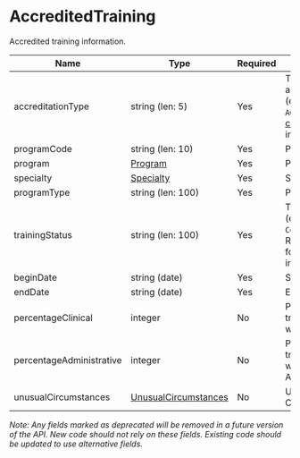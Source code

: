 # AccreditedTraining

Accredited training information.

| Name | Type | Required | Description |
| - | - | - | - |
| accreditationType | string (len: 5) | Yes | The type of accreditation (e.g. `ACMGE`, `AOA`). Refer to [codes](https://github.com/fsmb/api-docs/tree/master/docs/codes) for more information. |
| programCode | string (len: 10) | Yes | Program code. |
| program | [Program](program.md) | Yes | Program. |
| specialty | [Specialty](specialty.md) | Yes | Specialty. |
| programType | string (len: 100) | Yes | Program type. |
| trainingStatus | string (len: 100) | Yes | Training status (e.g. `Active`, `Completed`). Refer to [codes](https://github.com/fsmb/api-docs/tree/master/docs/codes) for more information. |
| beginDate | string (date) | Yes | Start date. |
| endDate | string (date) | Yes | End date. |
| percentageClinical | integer | No | Percentage of training that was Clinical. |
| percentageAdministrative | integer | No | Percentage of training that was Administrative. |
| unusualCircumstances | [UnusualCircumstances](unusualCircumstances.md) | No | Unusual Circumstances. |

*Note: Any fields marked as deprecated will be removed in a future version of the API. New code should not rely on these fields. Existing code should be updated to use alternative fields.*
